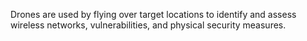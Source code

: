 Drones are used by flying over target locations to identify and assess wireless networks, vulnerabilities, and physical security measures.